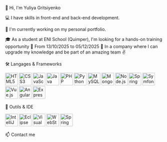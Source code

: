 👋 Hi, I'm Yuliya Gritsiyenko

💻 I have skills in front-end and back-end development.

🚀 I'm currently working on my personal portfolio.

🎓 As a student at ENI School (Quimper), I'm looking for a hands-on training opportunity
📅 From 13/10/2025 to 05/12/2025
🏢 In a company where I can upgrade my knowledge and be part of an amazing team ✌️

🛠️ Langages & Frameworks
<!-- Devicon icons with fallback image links --> <p align="left"> <img src="https://cdn.jsdelivr.net/gh/devicons/devicon/icons/html5/html5-original.svg" height="40" alt="HTML5"/> <img src="https://cdn.jsdelivr.net/gh/devicons/devicon/icons/css3/css3-original.svg" height="40" alt="CSS3"/> <img src="https://cdn.jsdelivr.net/gh/devicons/devicon/icons/javascript/javascript-original.svg" height="40" alt="JavaScript"/> <img src="https://cdn.jsdelivr.net/gh/devicons/devicon/icons/java/java-original.svg" height="40" alt="Java"/> <img src="https://cdn.jsdelivr.net/gh/devicons/devicon/icons/php/php-original.svg" height="40" alt="PHP"/> <img src="https://cdn.jsdelivr.net/gh/devicons/devicon/icons/python/python-original.svg" height="40" alt="Python"/> <img src="https://cdn.jsdelivr.net/gh/devicons/devicon/icons/mysql/mysql-original.svg" height="40" alt="MySQL"/> <img src="https://cdn.jsdelivr.net/gh/devicons/devicon/icons/mongodb/mongodb-original.svg" height="40" alt="MongoDB"/> <img src="https://cdn.jsdelivr.net/gh/devicons/devicon/icons/nodejs/nodejs-original.svg" height="40" alt="Node.js"/> <img src="https://cdn.jsdelivr.net/gh/devicons/devicon/icons/spring/spring-original.svg" height="40" alt="Spring Boot"/> <img src="https://cdn.jsdelivr.net/gh/devicons/devicon/icons/symfony/symfony-original.svg" height="40" alt="Symfony"/> <img src="https://cdn.jsdelivr.net/gh/devicons/devicon/icons/vuejs/vuejs-original.svg" height="40" alt="Vue.js"/> <img src="https://cdn.jsdelivr.net/gh/devicons/devicon/icons/angularjs/angularjs-original.svg" height="40" alt="Angular"/> <img src="https://cdn.jsdelivr.net/gh/devicons/devicon/icons/express/express-original.svg" height="40" alt="Express.js"/> </p>

🧰 Outils & IDE
<p align="left"> <img src="https://cdn.jsdelivr.net/gh/devicons/devicon/icons/intellij/intellij-original.svg" height="40" alt="IntelliJ IDEA"/> <img src="https://cdn.jsdelivr.net/gh/devicons/devicon/icons/eclipse/eclipse-original.svg" height="40" alt="Eclipse"/> <img src="https://cdn.jsdelivr.net/gh/devicons/devicon/icons/visualstudio/visualstudio-plain.svg" height="40" alt="Visual Studio Code"/> <img src="https://cdn.jsdelivr.net/gh/devicons/devicon/icons/webstorm/webstorm-original.svg" height="40" alt="WebStorm"/> <img src="https://cdn.jsdelivr.net/gh/devicons/devicon/icons/spring/spring-original.svg" height="40" alt="Spring Initializr"/> </p>

📫 Contact me

